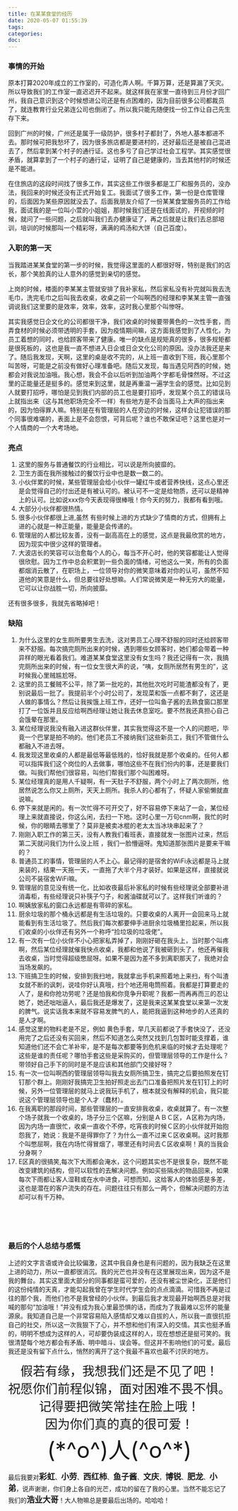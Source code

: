 ```yaml
---
title: 在某某食堂的经历
date: 2020-05-07 01:55:39
tags:
categories:
doc:
---
```


### 事情的开始

原本打算2020年成立的工作室的，可造化弄人啊。千算万算，还是算漏了天灾。所以导致我们的工作室一直迟迟开不起来。就这样我在家里一直待到三月份才回广州，我自己意识到这个时候想进公司还是有点困难的，因为目前很多公司都裁员了，就连教育行业兄弟连公司也倒闭了。所以我只能先随便找一份工作让自己先生存下来。

回到广州的时候，广州还是属于一级防护，很多村子都封了，外地人基本都进不去。那时候可把我愁坏了，因为很多旅店都是要进村的，还好最后还是被自己混进去了，然后拿到某个村子的通行证。这也多亏了自己学过社会工程学。其实感觉很矛盾，就算拿到了一个村子的通行证，证明了自己是健康的，当去其他村的时候还是不能进。

在住旅店的这段时间找了很多工作，其实这些工作很多都是工厂和服务员的，没办法，我回来的时候还没有正式开始复工。我面试了很多工作，第一份是仓库管理的，后面因为某些原因就没去了。后面我朋友介绍了一份某某食堂服务员的工作给我，面试我的是一位叫小萱的小姐姐，那时候我们还是在线面试的，开视频的时候，就问了一些问题，之后就叫我们去办健康证了，再之后就是让我们去总部培训，培训的时候那叫一个精彩呀，满满的鸡汤和大饼（自己百度）。

### 入职的第一天

当我踏进某某食堂的第一步的时候，我觉得这里面的人都很好呀，特别是我们的店长，那个笑脸真的让人意外的感觉到亲切的感觉。

上岗的时候，楼面的李某某主管就安排了我补家私，然后家私没有补完就叫我去洗毛巾，洗完毛巾之后叫我去收桌，收桌之前一个叫啊西的经理和李某某主管一直强调说我们这里要的是效率，效率，效率，这时我心里那个叫惨呀。

其实我感觉日企文化的公司都很干净，我们收桌的时候要带黄色的一次性手套，而弄食材的时候必须带透明的手套，因为疫情期间嘛，这方面我感觉到了人性化，为员工着想的同时，也给顾客带来了健康。唯一的缺点是规矩真的很多，很多规矩都是很死板的，这也是我一直不想进入日企或日企文化公司的原因。没办法我还是来了。随后我发现，天啊，这里的桌是收不完的，从上班一直收到下班，我心里那个叫苦呀，可能是之前没有做好心理准备吧。随后又发现，每当遇见阿西的时候，她都会对我说加油哦。我心想，我会不会以后听到加油两个字都毛骨悚然呀。不过这里的正能量还是挺多的。感觉来到这里，就是再重温一遍学生会的感觉。比如见到人就要打招呼，哪怕是见到我们内部的员工也是要打招呼，发现某个员工的错误马上就指出来（这与其他职场完全不一样）有些地方是不会当面马上大声的指出来的，因为怕得罪人嘛。特别是在有管理层的人在旁边的时候，这样会让犯错误的那个同事很难堪的，表面上是不会怨恨，可背后呢？谁也不敢保证吧？这里也是对一个人情商的一个大考场地。

### 亮点

1. 这里的服务与普通餐饮的行业相比，可以说是所向披靡的。
2. 卫生方面在我所接触过的餐饮行业中也是数一数二的。
3. 小伙伴累的时候，某些管理层会给小伙伴一罐红牛或者营养快线，这点心里还是会觉得自己的付出还是有被认可的。被认可不一定是给物质，还可以是精神上的认可。比如说xxx你今天表现得很棒哦！你今天的努力，我都有看到哦。
4. 大部分小伙伴都很热情。
5. 很多小伙伴都很上进,虽然 有些时候上进的方式缺少了情商的方式，但拥有上进的心就是一种正能量，能量是会传递的。
6. 管理层的人都比较友善，没有一副高高在上的感觉，这点是我最欣赏的地方，因为现实中很少这样的管理者。
7. 大波店长的笑容可以治愈每个人的心，每当不开心时，他的笑容都能让人觉得很欣慰。因为工作中总会积累到一些负面的情绪，可他这么一笑，所有的负面都烟消云散了，在职场上，一位领导对你的微笑意味着对你的认可，虽然不知道他的笑意是什么，但总要往好处想嘛。人们常说微笑是一种无穷大的能量，它可以让你战胜一切，所向披靡。

还有很多很多，我就先省略掉吧！

###  缺陷

1. 为什么这里的女生厕所要男生去洗，这对男员工心理不舒服的同时还给顾客带来不舒服。每次搞完厕所出来的时候，遇到哪些女顾客时，她们都会带着一种异样的眼光看着我们。难道某某食堂这里没有女生吗？我还记得有一次，我搞完厕所出来的时候，有一位女生很大声的说，“咦，女厕所居然有男生的”，这时候我心里贼尴尬呀。
2. 这里的员工餐贼不公平，除了第一批吃的，其他批次吃时可能渣都没有了，更别说最后一批了。我提前半个小时公司了，发现菜和饭一点都不剩了，这还是人做的事情么？然后让我挨饿上班工作，还好一位叫鱼子酱的去熟食窗口那里打了一位饭并且反应给啊西经理让她让我去休息室吃。要不然我还真担心自己会饿晕在那里。
3. 某位经理说我没有融入进这群伙伴里，其实我觉得这不是一个人的问题吧，毕竟一个巴掌是拍不响的。他们老员工不接纳我们这些新员工，我们不管做什么都融入不进去呀。
4. 我发现这里收桌的人都是最低等最低贱的，恰好我就是那个收桌的。任何人都可以指挥我们这个岗位的人去做事，哪怕这些不在我们份内的事，还是要我们做。叫我们帮他们很容易，叫他们帮我们那个叫困难呀。
5. 某位经理真的是用人千疑啊，有一天肚子不舒服，两个小时上了两次厕所，他居然说怎么你又上厕所，天天上厕所。我杀人的心都有了，怀疑人家偷懒就直说嘛。
6. 停下来就是闲的。有一次忙得不可开交了，好不容易停下来站了一会，某位经理上来就直接说，你这么闲，去扫一下地。这时心里一万句cnm啊，我忙的时候，你的眼睛去哪里了？莫非是被卖冰棍的老太太当冰块串起来了？
7. 刚刚入职工作的第三天，没有人教我们看班表，直接就发一张图片过来，然后第二天就问我们为什么没上班 ，我们一脸懵逼呀。鬼知道那张图片是要来干嘛的？
8. 普通员工的事情，管理层的人不上心。最记得的是宿舍的WiFi永远都是马上就来装的，结果一天拖一天，一直拖了大半个月才装好。如果是这样，直接就说公司不装宿舍WiFi嘛。
9. 管理层的意见没有统一化，比如收夜最后补家私的时候有些经理说全部要补进消毒柜，有些经理说只补筷子勺子，和酱油碟就可以了。这样我们听谁的？
10. 啊姨放家私的窗口永远都是有零碎的家私。
11. 厨余垃圾的那个桶永远都是有生活垃圾的。只要收桌的人离开一会回来马上就能看到有生活垃圾了。然后我们每次都要伸手进厨余垃圾桶里捡起来，所以我们收桌的小伙伴还有另外一个称呼“捡垃圾的垃圾佬”。
12. 有一次有一位小伙伴不小心把家私弄掉了，刚刚好砸在我头上，当时那个叫疼啊，然后某位经理就催我快点收桌，我都和他说了我被砸到头了，他还再催我去收桌，当时觉得超级憋屈呀。如果不是因为差不多到离职那天了，我绝对会当场发飙的。
13. 下班搞卫生的时候，安排到我扫地，我就拿出手机来照着地上来扫，有个叫渣女就不断的讽刺，说哇你好认真哦，扫个地还用电筒照着。我都是打算要走的人了，是和你抢功劳呢？还是怕我和你竞争升职呢？我都一而再再而三的忍让她了，她还咄咄逼人，最后我还是爆发了，这是我来这某某食堂以来第一次发的脾气。说实话我本来就不容易发脾气的人，能把我逼到这种地步的人还真的是人才啊。
14. 感觉这里的物料老是不足，例如 黄色手套，早几天前都说了手套快没了，还没用完了之后还没有买回来，然后不知道怎么突然又找到几包暂时能支撑着，谁知道他们还不会亡羊补牢，是不是每次都要等到危机来临的时候才去处理呢？这些是谁的责任呢？哪怕手套这些是采购买的，但管理层领导的工作是什么？带领好自己手下的同时是不是应该和其他部门交接好呀？
15. 有一次一位叫啊西的管理层领导叫我去女厕所搞卫生，搞完之后要拍照发在钉钉那个群上。刚刚好我搞完卫生拍好照走出去门口准备把照片发在钉钉上的时候，另外一位管理层的就马上说我玩手机了，根本就没有解释的机会，我只能说这个管理层领导也是个人才（蠢材）。
16. 在我离职的那段时间，那些管理层的一直安排我收桌，收桌就算了。有一次整个场子就我一个收桌的，场子分三个区嘛，分别是ＡＢＣ区，Ａ区称为内场，因为内场一直很忙，收桌一直收个不停，吃宵夜的时候Ｃ区的小伙伴就开始抱怨我了，她说：我是不是得罪你了？为什么一直不过来Ｃ区收桌啊。这时我那个叫憋屈啊，我在内场忙得冒烟了，哪里还有时间去Ｃ区收桌啊！真的当我会分身啊？
17. E区真的很搞笑,每次下大雨都会淹水，这个问题其实也不是很复杂，既然不能改变建筑的结构，但可以软性的去解决问题。例如买些隔水的物品回来，如果每次下雨都让客人湿鞋或在水中进食，可想而知，这给客人的体验感是多差，这也是潜在的客户流失的存在。问题往往只有那么一两个，但解决问题的方法却可以有千万种。

<br/>

<br/>

<br/>

### 最后的个人总结与感慨

上述的文字言语或许会比较偏激，这其中我自身也是有问题的，因为我缺乏在这里上进的动力，所以一直都很消沉。我的光芒也并没有在这里展现出来，因为这不是我的舞台。其实这里面大部分的同事都是蛮可爱的，还没有被尘世染化，正是他们的这份纯情的天真，才能勾起我曾在学生时代学生会的点点滴滴。可惜我不再是过往的那个我，而他们也不是我曾经的小伙伴。到最后我才发现最开始啊西总是对我喊的那句“加油哦！”并没有成为我心里最恐惧的话，而成为了我最难以忘怀的能量源泉。我知道自己是一个非常容易陷入感情却又难以自拔的人，所以我一直很抗拒自己的社交，所以这一次我狠下了心，并不想和他们有深入的交情。其实也挺矛盾的，明明不想成为这样的人，可却要伪装成这样的人，现在想想还是挺可笑的。我很清楚每个地方都会有矛盾、明中暗斗、误会等。但这并不影响他们的可爱。最后我还是没有留下点什么，悄然的离开了这个我最不喜欢也最不讨厌的地方。

<center style="font-size:28px;">假若有缘，我想我们还是不见了吧！</center>

<center style="font-size:28px;">祝愿你们前程似锦，面对困难不畏不惧。</center>

<center style="font-size:28px;">记得要把微笑常挂在脸上哦！</center>

<center style="font-size:28px;">因为你们真的真的很可爱！</center>

<center style="font-size:50px;">(*^o^)人(^o^*)</center>

最后我要对<span style="font-size:18px;font-weight:bold;">彩虹</span>、<span style="font-size:18px;font-weight:bold;">小劳</span>、<span style="font-size:18px;font-weight:bold;">西红柿</span>、<span style="font-size:18px;font-weight:bold;">鱼子酱</span>、<span style="font-size:18px;font-weight:bold;">文庆</span>，<span style="font-size:18px;font-weight:bold;">博锐</span>、<span style="font-size:18px;font-weight:bold;">肥龙</span>、<span style="font-size:18px;font-weight:bold;">小弟</span>，说声谢谢，你们身上各自的光芒，成功的留在了我的心里。当然不能忘记了我们的<span style="font-size:18px;font-weight:bold;">浩业大哥</span>！大人物嘛总是要最后出场的。哈哈哈！